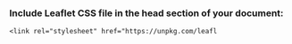 ### Include Leaflet CSS file in the head section of your document:

    <link rel="stylesheet" href="https://unpkg.com/leafl